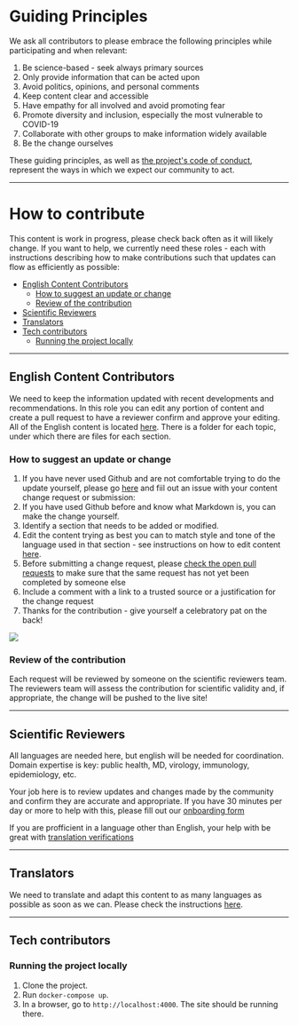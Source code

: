 # Guiding Principles
We ask all contributors to please embrace the following principles while participating and when relevant:

1. Be science-based - seek always primary sources
1. Only provide information that can be acted upon
1. Avoid politics, opinions, and personal comments
1. Keep content clear and accessible
1. Have empathy for all involved and avoid promoting fear
1. Promote diversity and inclusion, especially the most vulnerable to COVID-19
1. Collaborate with other groups to make information widely available
1. Be the change ourselves

These guiding principles, as well as [the project's code of conduct](https://github.com/flattenthecurve/guide/blob/master/CODE_OF_CONDUCT.md), represent the ways in which we expect our community to act.

-----

# How to contribute
This content is work in progress, please check back often as it will likely change. If you want to help, we currently need these roles - each with instructions describing how to make contributions such that updates can flow as efficiently as possible:

 - [English Content Contributors](#english-content-contributors)
   - [How to suggest an update or change](#how-to-suggest-an-update-or-change)
   - [Review of the contribution](#review-of-the-contribution)
 - [Scientific Reviewers](#scientific-reviewers)
 - [Translators](#translators)
 - [Tech contributors](#tech-contributors)
   - [Running the project locally](#running-the-project-locally)

-----

## English Content Contributors

We need to keep the information updated with recent developments and recommendations. In this role you can edit any portion of content and create a pull request to have a reviewer confirm and approve your editing. All of the English content is located [here](https://github.com/flattenthecurve/guide/tree/master/_content/en). There is a folder for each topic, under which there are files for each section.

### How to suggest an update or change

1. If you have never used Github and are not comfortable trying to do the update yourself, please go [here](https://github.com/flattenthecurve/guide/issues/new/choose) and fiil out an issue with your content change request or submission: 
2. If you have used Github before and know what Markdown is, you can make the change yourself. 
3. Identify a section that needs to be added or modified.
4. Edit the content trying as best you can to match style and tone of the language used in that section - see instructions on how to edit content [here](https://help.github.com/en/github/managing-files-in-a-repository/editing-files-in-another-users-repository).
5. Before submitting a change request, please [check the open pull requests](https://github.com/flattenthecurve/guide/pulls) to make sure that the same request has not yet been completed by someone else
6. Include a comment with a link to a trusted source or a justification for the change request
7. Thanks for the contribution - give yourself a celebratory pat on the back!


![](https://media.giphy.com/media/3o7btW9s53TyntUsP6/giphy.gif)

### Review of the contribution
Each request will be reviewed by someone on the scientific reviewers team. The reviewers team will assess the contribution for scientific validity and, if appropriate, the change will be pushed to the live site!

-----

## Scientific Reviewers
All languages are needed here, but english will be needed for coordination. Domain expertise is key: public health, MD, virology, immunology, epidemiology, etc. 

Your job here is to review updates and changes made by the community and confirm they are accurate and appropriate. If you have 30 minutes per day or more to help with this, please fill out our [onboarding form](https://forms.gle/aPtMHFstGb5Dpod99)

If you are profficient in a language other than English, your help with be great with [translation verifications](https://github.com/flattenthecurve/guide/wiki/Translation-Verification)

-----

## Translators
We need to translate and adapt this content to as many languages as possible as soon as we can. Please check the instructions [here](https://github.com/flattenthecurve/guide/wiki/Content-translation).

-----

## Tech contributors

### Running the project locally

1. Clone the project.
2. Run `docker-compose up`.
3. In a browser, go to `http://localhost:4000`. The site should be running there.
